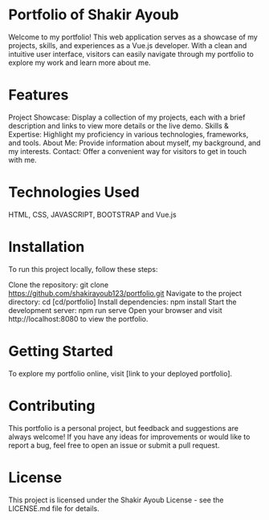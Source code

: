 # Portfolio of Shakir Ayoub
Welcome to my portfolio! This web application serves as a showcase of my projects, skills, and experiences as a Vue.js developer. With a clean and intuitive user interface, visitors can easily navigate through my portfolio to explore my work and learn more about me.
# Features
Project Showcase: Display a collection of my projects, each with a brief description and links to view more details or the live demo.
Skills & Expertise: Highlight my proficiency in various technologies, frameworks, and tools.
About Me: Provide information about myself, my background, and my interests.
Contact: Offer a convenient way for visitors to get in touch with me.
# Technologies Used
HTML, CSS, JAVASCRIPT, BOOTSTRAP and Vue.js
# Installation
To run this project locally, follow these steps:

Clone the repository: git clone https://github.com/shakirayoub123/portfolio.git
Navigate to the project directory: cd [cd/portfolio]
Install dependencies: npm install
Start the development server: npm run serve
Open your browser and visit http://localhost:8080 to view the portfolio.
# Getting Started
To explore my portfolio online, visit [link to your deployed portfolio].

# Contributing
This portfolio is a personal project, but feedback and suggestions are always welcome! If you have any ideas for improvements or would like to report a bug, feel free to open an issue or submit a pull request.

# License
This project is licensed under the Shakir Ayoub License - see the LICENSE.md file for details.

